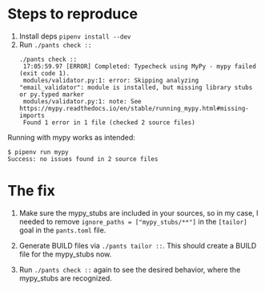 # Steps to reproduce

1. Install deps `pipenv install --dev`
2. Run `./pants check ::`
   ```
   ./pants check ::
    17:05:59.97 [ERROR] Completed: Typecheck using MyPy - mypy failed (exit code 1).
    modules/validator.py:1: error: Skipping analyzing "email_validator": module is installed, but missing library stubs or py.typed marker
    modules/validator.py:1: note: See https://mypy.readthedocs.io/en/stable/running_mypy.html#missing-imports
    Found 1 error in 1 file (checked 2 source files)
   ```


Running with mypy works as intended:
```
$ pipenv run mypy
Success: no issues found in 2 source files
```


# The fix

1. Make sure the mypy_stubs are included in your sources, so in my case, I needed to remove `ignore_paths = ["mypy_stubs/**"]` in the `[tailor]` goal in the `pants.toml` file.

2. Generate BUILD files via `./pants tailor ::`. This should create a BUILD file for the mypy_stubs now.

3. Run `./pants check ::` again to see the desired behavior, where the mypy_stubs are recognized.